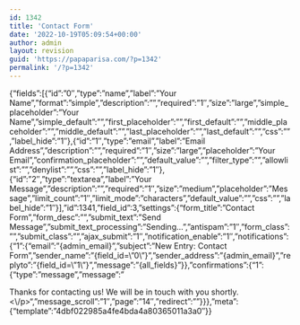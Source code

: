 ```yaml
---
id: 1342
title: 'Contact Form'
date: '2022-10-19T05:09:54+00:00'
author: admin
layout: revision
guid: 'https://papaparisa.com/?p=1342'
permalink: '/?p=1342'
---
```


{“fields”:\[{“id”:”0″,”type”:”name”,”label”:”Your Name”,”format”:”simple”,”description”:””,”required”:”1″,”size”:”large”,”simple\_placeholder”:”Your Name”,”simple\_default”:””,”first\_placeholder”:””,”first\_default”:””,”middle\_placeholder”:””,”middle\_default”:””,”last\_placeholder”:””,”last\_default”:””,”css”:””,”label\_hide”:”1″},{“id”:”1″,”type”:”email”,”label”:”Email Address”,”description”:””,”required”:”1″,”size”:”large”,”placeholder”:”Your Email”,”confirmation\_placeholder”:””,”default\_value”:””,”filter\_type”:””,”allowlist”:””,”denylist”:””,”css”:””,”label\_hide”:”1″},{“id”:”2″,”type”:”textarea”,”label”:”Your Message”,”description”:””,”required”:”1″,”size”:”medium”,”placeholder”:”Message”,”limit\_count”:”1″,”limit\_mode”:”characters”,”default\_value”:””,”css”:””,”label\_hide”:”1″}\],”id”:1341,”field\_id”:3,”settings”:{“form\_title”:”Contact Form”,”form\_desc”:””,”submit\_text”:”Send Message”,”submit\_text\_processing”:”Sending…”,”antispam”:”1″,”form\_class”:””,”submit\_class”:””,”ajax\_submit”:”1″,”notification\_enable”:”1″,”notifications”:{“1”:{“email”:”{admin\_email}”,”subject”:”New Entry: Contact Form”,”sender\_name”:”{field\_id=\\”0\\”}”,”sender\_address”:”{admin\_email}”,”replyto”:”{field\_id=\\”1\\”}”,”message”:”{all\_fields}”}},”confirmations”:{“1”:{“type”:”message”,”message”:”

Thanks for contacting us! We will be in touch with you shortly.&lt;\\/p&gt;“,”message\_scroll”:”1″,”page”:”14″,”redirect”:””}}},”meta”:{“template”:”4dbf022985a4fe4bda4a80365011a3a0″}}